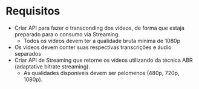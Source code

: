 # Requisitos

- Criar API para fazer o transconding dos vídeos, de forma que estaja preparado para o consumo via Streaming.
  - Todos os vídeos devem ter a qualidade bruta mínima de 1080p
- Os vídeos devem conter suas respectívas transcrições e áudio separados
- Criar API de Streaming que retorne os vídeos utilizando da técnica ABR (adaptative bitrate streaming).
  - As qualidades disponíveis devem ser pelomenos (480p, 720p, 1080p).